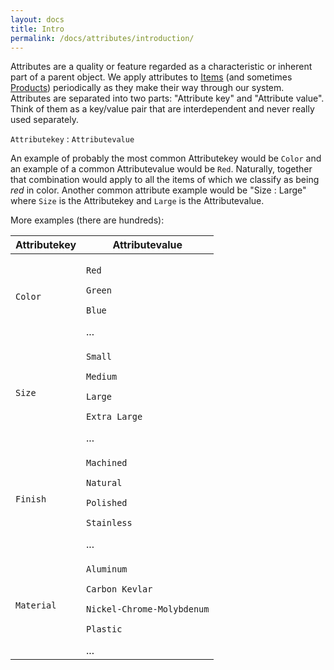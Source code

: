 ```yaml
---
layout: docs
title: Intro
permalink: /docs/attributes/introduction/
---
```


[Items]: /
[Products]: /docs/products/introduction/

Attributes are a quality or feature regarded as a characteristic or inherent part of a parent object. We apply attributes to [Items][Items] (and sometimes [Products][Products]) 
periodically as they make their way through our system. Attributes are separated into two parts: "Attribute key" and "Attribute value". Think of them as a key/value pair that are 
interdependent and never really used separately.

<code class="flag">Attributekey</code> : <code class="option">Attributevalue</code>

An example of probably the most common Attributekey would be <code class="flag">Color</code> and an example of a common Attributevalue would be <code class="option">Red</code>. Naturally, together that combination would apply to all the items of which we classify as being <em>red</em> in color. Another common attribute example would be "Size : Large" where <code class="flag">Size</code> is the Attributekey and <code class="option">Large</code> is the Attributevalue.

More examples (there are hundreds):

<table>
    <thead>
        <tr>
            <th><span class="flag">Attributekey</span></th>
            <th><span class="option">Attributevalue</span></th>
        </tr>
    </thead>
    <tbody>
        <tr>
            <td>
                <p><code class="flag">Color</code></p>
            </td>
            <td>
                <p><code class="option">Red</code></p>
                <p><code class="option">Green</code></p>
                <p><code class="option">Blue</code></p>
                ...
            </td>
        </tr>
        <tr>
            <td>
                <p><code class="flag">Size</code></p>
            </td>
            <td>
                <p><code class="option">Small</code></p>
                <p><code class="option">Medium</code></p>
                <p><code class="option">Large</code></p>
                <p><code class="option">Extra Large</code></p>
                ...
            </td>
        </tr>
        <tr>
            <td>
                <p><code class="flag">Finish</code></p>
            </td>
            <td>
                <p><code class="option">Machined</code></p>
                <p><code class="option">Natural</code></p>
                <p><code class="option">Polished</code></p>
                <p><code class="option">Stainless</code></p>
                ...
            </td>
        </tr>
        <tr>
            <td>
                <p><code class="flag">Material</code></p>
            </td>
            <td>
                <p><code class="option">Aluminum</code></p>
                <p><code class="option">Carbon Kevlar</code></p>
                <p><code class="option">Nickel-Chrome-Molybdenum</code></p>
                <p><code class="option">Plastic</code></p>
                ...
            </td>
        </tr>
    </tbody>
</table>
